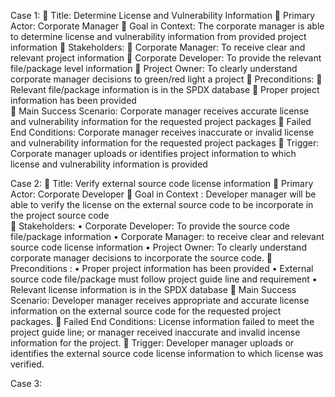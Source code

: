 Case 1:
	Title: Determine License and Vulnerability Information 
	Primary Actor: Corporate Manager
	Goal in Context: The corporate manager is able to determine license and vulnerability information from provided project information
	Stakeholders: 
	Corporate Manager: To receive clear and relevant project information
	Corporate Developer: To provide the relevant file/package level information 
	Project Owner: To clearly understand corporate manager decisions to green/red light a project 
	Preconditions: 
	Relevant file/package information is in the SPDX database
	Proper project information has been provided  
	Main Success Scenario: Corporate manager receives accurate license and vulnerability information for the requested project packages
	Failed End Conditions: Corporate manager receives inaccurate or invalid license and vulnerability information for the requested project packages
	Trigger: Corporate manager uploads or identifies project information to which license and vulnerability information is provided



Case 2:
	Title: Verify external source code license information
	Primary Actor: Corporate Developer
	Goal in Context : Developer manager will be able to verify the license on the external source code to be incorporate in the project source code  
	Stakeholders:
•	Corporate Developer: To provide the source code file/package information
•	Corporate Manager: to receive clear and relevant source code license information
•	Project Owner: To clearly understand corporate manager decisions to incorporate the source code.
	Preconditions :
•	Proper project information has been provided
•	External source code file/package must follow project guide line and requirement
•	Relevant license information is in the SPDX database
	Main Success Scenario: Developer manager receives appropriate and accurate license information on the external source code for the requested project packages.
	Failed End Conditions: License information failed to meet the project guide line; or manager received inaccurate and invalid incense information for the project.
	Trigger: Developer manager uploads or identifies the external source code license information to which license was verified.


Case 3:
